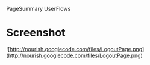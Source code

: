 PageSummary UserFlows

# Screenshot #

![http://nourish.googlecode.com/files/LogoutPage.png](http://nourish.googlecode.com/files/LogoutPage.png)